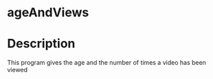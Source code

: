 # ageAndViews

# Description

This program gives the age and the number of times a video has been viewed
